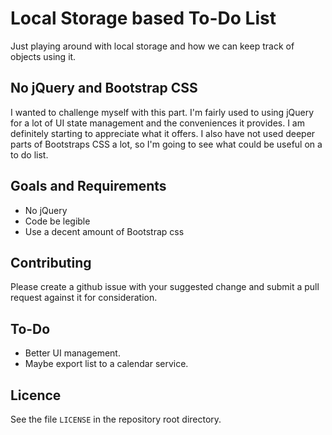 # Local Storage based To-Do List
Just playing around with local storage and how we can keep track of objects using it.

## No jQuery and Bootstrap CSS
I wanted to challenge myself with this part. I'm fairly used to using jQuery for a lot of UI state management and the conveniences it provides. I am definitely starting to appreciate what it offers. I also have not used deeper parts of Bootstraps CSS a lot, so I'm going to see what could be useful on a to do list.

## Goals and Requirements
* No jQuery
* Code be legible
* Use a decent amount of Bootstrap css

## Contributing
Please create a github issue with your suggested change and submit a pull request against it for consideration.

## To-Do
* Better UI management.
* Maybe export list to a calendar service.

## Licence
See the file `LICENSE` in the repository root directory.